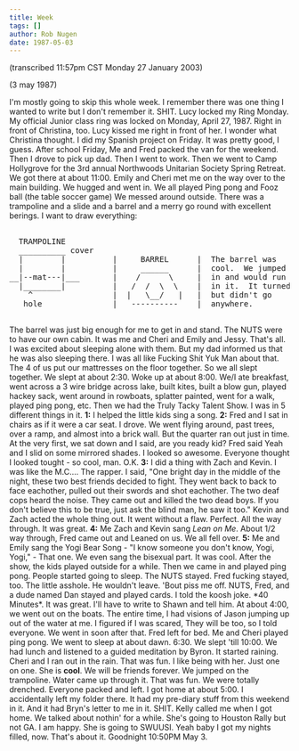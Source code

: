 ```yaml
---
title: Week
tags: []
author: Rob Nugen
date: 1987-05-03
---
```


<p class=note>(transcribed 11:57pm CST Monday 27 January 2003)</p>

<p class=date>(3 may 1987)</p>

<p>I'm mostly going to skip this whole week.  I remember there was one
thing I wanted to write but I don't remember it.  SHIT.  Lucy locked
my Ring Monday.  My official Junior class ring was locked on Monday,
April 27, 1987.  Right in front of Christina, too.  Lucy kissed me
right in front of her.  I wonder what Christina thought. I did my
Spanish project on Friday.  It was pretty good, I guess.  After
school Friday, Me and Fred packed the van for the weekend.  Then I
drove to pick up dad.  Then I went to work.  Then we went to Camp
Hollygrove for the 3rd annual Northwoods Unitarian Society Spring
Retreat.  We got there at about 11:00.  Emily and Cheri met me on the
way over to the main building.  We hugged and went in.  We all played
Ping pong and Fooz ball (the table soccer game)  We messed around
outside.  There was a trampoline and a slide and a barrel and a merry
go round with excellent berings.  I want to draw everything:</p>

<pre>
                       
  TRAMPOLINE       
  __________ cover 
  |        |          |     BARREL      |  The barrel was
  |        |          |     ______      |  cool.  We jumped
__|--mat---|___       |    /      \     |  in and would run
  |________|          |   /  /  \  \    |  in it.  It turned
    ^                 |  |   \__/   |   |  but didn't go
   hole               |   ----------    |  anywhere.

</pre>

<p>The barrel was just big enough for me to get in and stand.  The
NUTS were to have our own cabin.  It was me and Cheri and Emily and
Jessy.  That's all.  I was excited about sleeping alone with them.
But my dad informed us that he was also sleeping there.  I was all
like Fucking Shit Yuk Man about that.  The 4 of us put our mattresses
on the floor together.  So we all slept together.  We slept at about
2:30.  Woke up at about 8:00.  We/I ate breakfast, went across a 3
wire bridge across lake, built kites, built a blow gun, played hackey
sack, went around in rowboats, splatter painted, went for a walk,
played ping pong, etc.  Then we had the Truly Tacky Talent Show.  I
was in 5 different things in it. <b>1:</b> I helped the little kids
sing a song. <b>2:</b> Fred and I sat in chairs as if it were a car
seat.  I drove.  We went flying around, past trees, over a ramp, and
almost into a brick wall.  But the quarter ran out just in time.  At
the very first, we sat down and I said, are you ready kid?  Fred said
Yeah and I slid on some mirrored shades.  I looked so awesome.
Everyone thought I looked tought - so cool, man.  O.K. <b>3:</b> I did
a thing with Zach and Kevin.  I was like the M.C.... The rapper.  I
said, "One bright day in the middle of the night, these two best
friends decided to fight.  They went back to back to face eachother,
pulled out their swords and shot eachother.  The two deaf cops heard
the noise.  They came out and killed the two dead boys.  If you don't
believe this to be true, just ask the blind man, he saw it too."
Kevin and Zach acted the whole thing out.  It went without a flaw.
Perfect.  All the way through. It was great. <b>4:</b> Me Zach and
Kevin sang <em>Lean on Me</em>. About 1/2 way through, Fred came out
and Leaned on us.  We all fell over.  <b>5:</b> Me and Emily sang the
Yogi Bear Song - "I know someone you don't know, Yogi, Yogi," - That
one.  We even sang the bisexual part.  It was cool.  After the show,
the kids played outside for a while.  Then we came in and played ping
pong.  People started going to sleep.  The NUTS stayed.  Fred fucking
stayed, too.  The little asshole. He wouldn't leave.  'Bout piss me
off.  NUTS, Fred, and a dude named Dan stayed and played cards.  I
told the koosh joke. *40 Minutes*.  It was great.  I'll have to write
to Shawn and tell him.  At about 4:00, we went out on the boats.  The
entire time, I had visions of Jason jumping up out of the water at
me.  I figured if I was scared, They will be too, so I told everyone.
We went in soon after that.  Fred left for bed.  Me and Cheri played
ping pong.  We went to sleep at about dawn.  6:30.  We slept 'till
10:00.  We had lunch and listened to a guided meditation by Byron.  It
started raining.  Cheri and I ran out in the rain.  That was fun.  I
like being with her.  Just one on one.  She is <b>cool</b>.  We will
be friends forever.  We jumped on the trampoline.  Water came up
through it.  That was fun.  We were totally drenched.  Everyone packed
and left.  I got home at about 5:00.  I accidentally left my folder
there.  It had my pre-diary stuff from this weekend in it.  And it had
Bryn's letter to me in it.  SHIT.  Kelly called me when I got home.
We talked about nothin' for a while.  She's going to Houston Rally but
not GA.  I am happy.  She is going to SWUUSI.  Yeah baby I got my
nights filled, now.  That's about it.  Goodnight 10:50PM May 3.</p>
